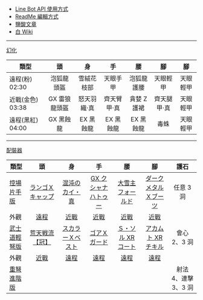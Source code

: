 - [Line Bot API 使用方式](https://ithelp.ithome.com.tw/articles/10198142)
- [ReadMe 編輯方式](https://www.jianshu.com/p/9ab92efc286a)
- [鹽酸文章](https://home.gamer.com.tw/creationDetail.php?sn=4361083)
- [白 Wiki](http://wiki.mhxg.org/)

---

[幻化](https://www.bilibili.com/video/BV1LV411n7oH/)

| 類型             |      頭       |     身      |     手      |     腰      |     腳      |    腳    |
| ---------------- | :-----------: | :---------: | :---------: | :---------: | :---------: | :------: |
| 遠程(粉) 02:30   |  泡狐龍頭盔   | 雪絨花枝部  |  天眼手甲   | 泡狐龍護腰  |  天眼輕甲   | 天眼輕甲 |
| 近戰(金色) 03:38 | GX 雷狼龍頭盔 | 怒天羽織·真 | 齊天臂甲·真 | 貪婪 Z 護裙 | 齊天腿甲·真 | 天眼輕甲 |
| 遠程(黑紅) 04:00 |   GX 黑蝕龍   |  EX 黑蝕龍  |  EX 黑蝕龍  |  EX 黑蝕龍  |    毒蛛     | 天眼輕甲 |

---

[配裝器](https://mhxx.wiki-db.com/sim/)

| 類型                                    |                                           頭                                            |                                  身                                  |                                  手                                   |                                    腰                                    |                                   腳                                   |         護石         |
| --------------------------------------- | :-------------------------------------------------------------------------------------: | :------------------------------------------------------------------: | :-------------------------------------------------------------------: | :----------------------------------------------------------------------: | :--------------------------------------------------------------------: | :------------------: |
| [控場片手版](https://reurl.cc/MbLWXk)   |                [ランゴＸキャップ](http://wiki.mhxg.org/ida/290538.html)                 |        [混沌のカイ・真](http://wiki.mhxg.org/ida/293639.html)        |      [GX クシャナハトゥー](http://wiki.mhxg.org/ida/295669.html)      |         [大雪主フォールド](http://wiki.mhxg.org/ida/226326.html)         |      [ダークメタルＸブーツ](http://wiki.mhxg.org/ida/293626.html)      |      任意 3 洞       |
| 外觀                                    |           [遠程](http://mhxx-soubigazou.info/equipment/rare8armor/vespoid-x)            |  [近戰](http://mhxx-soubigazou.info/equipment/rare8armor/chaos-x/)   | [近戰](http://mhxx-soubigazou.info/equipment/rare10armor/gx-kushala/) |   [近戰](http://mhxx-soubigazou.info/equipment/rarexarmor/snowbaron/)    | [近戰](http://mhxx-soubigazou.info/equipment/rare8armor/dark-metal-x/) |                      |
| [武士道輕弩版](https://reurl.cc/X4Njba) |                 [荒天戦流【冠】](http://wiki.mhxg.org/ida/295256.html)                  |       [スカラーＸベスト](http://wiki.mhxg.org/ida/293020.html)       |         [ゴアＸガード](http://wiki.mhxg.org/ida/293018.html)          |        [Ｓ・ソル XR コート](http://wiki.mhxg.org/ida/295228.html)        |       [アカムト XR チキル](http://wiki.mhxg.org/ida/295230.html)       |     會心 2、3 洞     |
| 外觀                                    | [近戰](http://mhxx-soubigazou.info/equipment/rare10armor/tempest-kermes_welkin-kermes/) | [遠程](http://mhxx-soubigazou.info/equipment/rare8armor/scholars-x/) |   [遠程](http://mhxx-soubigazou.info/equipment/rare9armor/gore-x/)    | [遠程](http://mhxx-soubigazou.info/equipment/rare10armor/silver-sol-xr/) | [遠程](http://mhxx-soubigazou.info/equipment/rare10armor/akantor-xr/)  |                      |
| [重弩進階版](https://reurl.cc/RjEY7g)   |                                                                                         |                                                                      |                                                                       |                                                                          |                                                                        | 射法 4、連擊 3、3 洞 |

